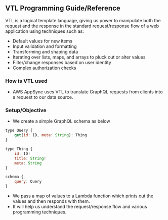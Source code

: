 ## VTL Programming Guide/Reference
VTL is a logical template language, giving us power to manipulate both the request and the response in the 
standard request/response flow of a web application using techniques such as:
- Default values for new items
- Input validation and formatting
- Transforming and shaping data
- Iterating over lists, maps, and arrays to pluck out or alter values
- Filter/change responses based on user identity
- Complex authorization checks

### How is VTL used
- AWS AppSync uses VTL to translate GraphQL requests from clients into a request to our data source.

### Setup/Objective
- We create a simple GraphQL schema as below
```js
type Query {
    get(id: ID, meta: String): Thing
}

type Thing {
    id: ID!
    title: String!
    meta: String
}

schema {
    query: Query
}
```
- We pass a map of values to a Lambda function which prints out the values and then responds with them.
- It will help us understand the request/response flow and various programming techniques.

